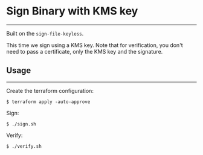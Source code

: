 # Sign Binary with KMS key
---

Built on the `sign-file-keyless`.

This time we sign using a KMS key.
Note that for verification, you don't need to pass a certificate,
only the KMS key and the signature.

## Usage
---
Create the terraform configuration:
```
$ terraform apply -auto-approve
```

Sign:
```
$ ./sign.sh
```

Verify:
```
$ ./verify.sh
```

